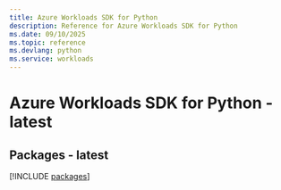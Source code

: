 ```yaml
---
title: Azure Workloads SDK for Python
description: Reference for Azure Workloads SDK for Python
ms.date: 09/10/2025
ms.topic: reference
ms.devlang: python
ms.service: workloads
---
```

# Azure Workloads SDK for Python - latest
## Packages - latest
[!INCLUDE [packages](workloads-index.md)]
